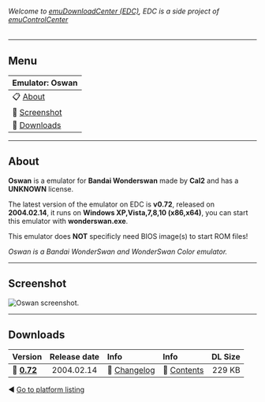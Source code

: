 ###### Welcome to [emuDownloadCenter (EDC)](https://github.com/PhoenixInteractiveNL/emuDownloadCenter/wiki/), EDC is a side project of [emuControlCenter](https://github.com/PhoenixInteractiveNL/emuControlCenter/wiki/)
***
## Menu
| **Emulator: Oswan** |
|:---------|
| :clipboard: [About](#about) |
| :sunrise: [Screenshot](#screenshot) |
| :floppy_disk: [Downloads](#downloads) |
***
## About
**Oswan** is a emulator for **Bandai Wonderswan** made by **Cal2** and has a **UNKNOWN** license.

The latest version of the emulator on EDC is **v0.72**, released on **2004.02.14**, it runs on **Windows XP,Vista,7,8,10 (x86,x64)**, you can start this emulator with **wonderswan.exe**.

This emulator does **NOT** specificly need BIOS image(s) to start ROM files!

_Oswan is a Bandai WonderSwan and WonderSwan Color emulator._
***
## Screenshot
![](https://raw.githubusercontent.com/PhoenixInteractiveNL/emuDownloadCenter/master/hooks/oswan/screen.jpg "Oswan screenshot.")
***
## Downloads
| Version  | Release date  | Info       | Info       | DL Size    |
|:---------|:-------------:|:-----------|:-----------|-----------:|
| :floppy_disk: [**0.72**](https://github.com/PhoenixInteractiveNL/edc-repo0005/raw/master/oswan/0.72.7z) | 2004.02.14 | :page_facing_up: [Changelog](https://github.com/PhoenixInteractiveNL/edc-repo0005/blob/master/oswan/0.72_changelog.txt) | :mag_right: [Contents](https://github.com/PhoenixInteractiveNL/edc-repo0005/blob/master/oswan/0.72_contents.txt) | 229 KB |

:arrow_backward: [Go to platform listing](https://github.com/PhoenixInteractiveNL/emuDownloadCenter/wiki/EDC-Platform-List)
